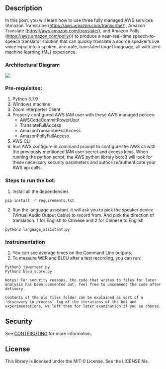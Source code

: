 ## Description
In this post, you will learn how to use three fully managed AWS services (Amazon Transcribe (https://aws.amazon.com/transcribe/), Amazon Translate (https://aws.amazon.com/translate/), and Amazon Polly (https://aws.amazon.com/polly/)) to produce a near-real-time speech-to-speech translator solution that can quickly translate a source speaker’s live voice input into a spoken, accurate, translated target language, all with zero machine learning (ML) experience.

### Architectural Diagram
![](../../Downloads/ML-6711_ArchDiagram.png)

### Pre-requisites:

1. Python 3.7.9 
2. Windows machine 
3. Zoom Interpreter Client
4. Properly configured AWS IAM user with these AWS managed polices:
    - AWSCodeCommitPowerUser
    - TranslateFullAccess
    - AmazonTranscribeFullAccess
    - AmazonPollyFullAccess
5. AWS CLI
6. Run AWS configure in command prompt to configure the AWS cli with the previously mentioned IAM user secret and access keys. When running the python script, the AWS python library boto3 will look for these necessary security parameters and authorize/authenticate your AWS api calls. 

### Steps to run the bot:

1. Install all the dependencies

```
pip install -r requirements.txt
```

2. Run the language assistant. it will ask you to pick the speaker device (Virtual Audio  Output Cable) to record from. And pick the direction of translation. 1 for English to Chinese and 2 for Chinese to English

```
python3 language_assistant.py
```

### Instrumentation

1. You can see average times on the Command Line outputs.
2. To measure WER and BLEU after a test recording, you can run:

```
Python3 jiwertest.py 
Python3 bleu_score.py

Notes: For security reasons, the code that writes to files for later analysis has been commented out, feel free to uncomment the code after delivery.

Contents of the old files folder can be explained as sort of a 'discovery in process' log of the iterations of the bot and experimentations, we left them for later examination if you so choose. 

```

## Security

See [CONTRIBUTING](CONTRIBUTING.md#security-issue-notifications) for more information.

## License

This library is licensed under the MIT-0 License. See the LICENSE file.